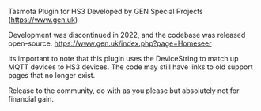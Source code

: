 Tasmota Plugin for HS3 Developed by GEN Special Projects (https://www.gen.uk)

Development was discontinued in 2022, and the codebase was released open-source. https://www.gen.uk/index.php?page=Homeseer

Its important to note that this plugin uses the DeviceString to match up MQTT devices to HS3 devices. 
The code may still have links to old support pages that no longer exist. 

Release to the community, do with as you please but absolutely not for financial gain. 
